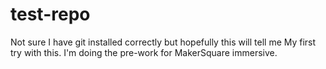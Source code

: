 # test-repo
Not sure I have git installed correctly but hopefully this will tell me
My first try with this. I'm doing the pre-work for MakerSquare immersive. 
